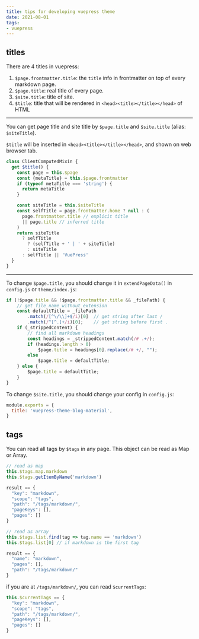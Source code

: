 ```yaml
---
title: tips for developing vuepress theme
date: 2021-08-01
tags:
- vuepress
---
```


## titles

There are 4 titles in vuepress:

1. `$page.frontmatter.title`: the `title` info in frontmatter on top of every markdown page.
2. `$page.title`: real title of every page.
3. `$site.title`: title of site.
4. `$title`: title that will be rendered in `<head><title></title></head>` of HTML

----------------------

You can get page title and site title by `$page.title` and `$site.title` (alias: `$siteTitle`).

`$title` will be inserted in `<head><title></title></head>`, and shown on web browser tab.

```js
class ClientComputedMixin {
  get $title() {
    const page = this.$page
    const {metaTitle} = this.$page.frontmatter
    if (typeof metaTitle === 'string') {
      return metaTitle
    }

    const siteTitle = this.$siteTitle
    const selfTitle = page.frontmatter.home ? null : (
      page.frontmatter.title // explicit title
      || page.title // inferred title
    )
    return siteTitle
      ? selfTitle
        ? (selfTitle + ' | ' + siteTitle)
        : siteTitle
      : selfTitle || 'VuePress'
  }
}
```

---------------------

To change `$page.title`, you should change it in `extendPageData()` in `config.js` or `theme/index.js`:

```js
if (!$page.title && !$page.frontmatter.title && _filePath) {
    // get file name without extension
    const defaultTitle = _filePath
        .match(/[^\/\\]+$/i)[0]  // get string after last /
        .match(/^[^.]+/i)[0];    // get string before first .
    if (_strippedContent) {
        // find all markdown headings
        const headings = _strippedContent.match(/# .+/);
        if (headings.length > 0)
            $page.title = headings[0].replace(/# +/, "");
        else
            $page.title = defaultTitle;
    } else {
        $page.title = defaultTitle;
    }
}
```

To change `$site.title`, you should change your config in `config.js`:

```js
module.exports = {
  title: 'vuepress-theme-blog-material',
}
```



## tags

You can read all tags by `$tags` in any page. This object can be read as Map or Array.

```js
// read as map
this.$tags.map.markdown
this.$tags.getItemByName('markdown')

result == {
  "key": "markdown",
  "scope": "tags",
  "path": "/tags/markdown/",
  "pageKeys": [],
  "pages": []
}
```

```js
// read as array
this.$tags.list.find(tag => tag.name == 'markdown')
this.$tags.list[0] // if markdown is the first tag

result == {
  "name": "markdown",
  "pages": [],
  "path": "/tags/markdown/"
}
```

if you are at `/tags/markdown/`, you can read `$currentTags`:

```js
this.$currentTags == {
  "key": "markdown",
  "scope": "tags",
  "path": "/tags/markdown/",
  "pageKeys": [],
  "pages": []
}
```